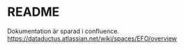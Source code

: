 # README #

Dokumentation är sparad i confluence. https://dataductus.atlassian.net/wiki/spaces/EFO/overview
